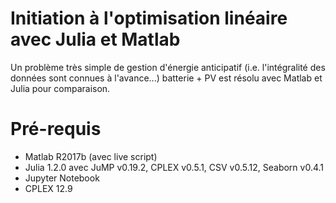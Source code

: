 # Initiation à l'optimisation linéaire avec Julia et Matlab

Un problème très simple de gestion d'énergie anticipatif (i.e. l'intégralité des données sont connues à l'avance...) 
batterie + PV est résolu avec Matlab et Julia pour comparaison. 

# Pré-requis
* Matlab R2017b (avec live script)
* Julia 1.2.0 avec JuMP v0.19.2, CPLEX v0.5.1, CSV v0.5.12, Seaborn v0.4.1
* Jupyter Notebook
* CPLEX 12.9
